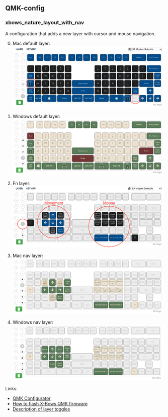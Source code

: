 ## QMK-config

### xbows_nature_layout_with_nav

A configuration that adds a new layer with cursor and mouse navigation.

0. Mac default layer:
![Mac default layer image](doc/layer0.png)

1. Windows default layer:
![Windows default layer image](doc/layer1.png)

2. Fn layer:
![Fn layer image](doc/layer2.png)

3. Mac nav layer:
![Mac nav layer image](doc/layer3.png)

4. Windows nav layer:
![Windows nav layer image](doc/layer4.png)

Links:
- [QMK Configurator](https://config.qmk.fm/#/xbows/nature/LAYOUT)
- [How to flash X-Bows QMK firmware](https://x-bows.com/blogs/blog/how-to-use-qmk-keyboard)
- [Description of layer toggles](https://blog.splitkb.com/how-to-work-with-small-keyboards)

